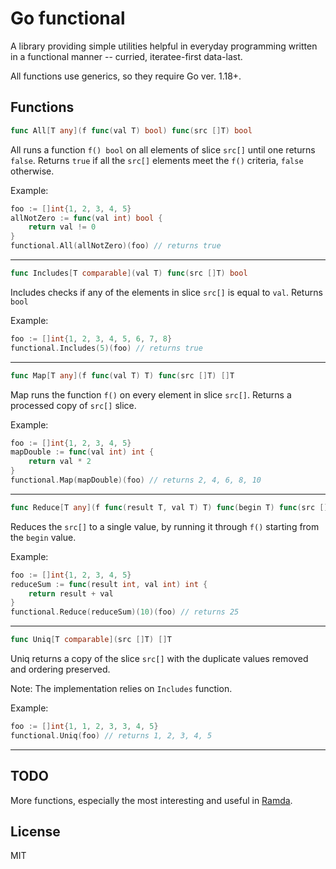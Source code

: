 # Go functional

A library providing simple utilities helpful in everyday programming written
in a functional manner -- curried, iteratee-first data-last.

All functions use generics, so they require Go ver. 1.18+.

## Functions

```go
func All[T any](f func(val T) bool) func(src []T) bool
```

All runs a function `f() bool` on all elements of slice `src[]` until one
returns `false`. Returns `true` if all the `src[]` elements meet the `f()`
criteria, `false` otherwise.

Example:

```go
foo := []int{1, 2, 3, 4, 5}
allNotZero := func(val int) bool {
    return val != 0
}
functional.All(allNotZero)(foo) // returns true
```

---

```go
func Includes[T comparable](val T) func(src []T) bool
```
Includes checks if any of the elements in slice `src[]` is equal to `val`.
Returns `bool`

Example:
```go
foo := []int{1, 2, 3, 4, 5, 6, 7, 8}
functional.Includes(5)(foo) // returns true
```

---


```go
func Map[T any](f func(val T) T) func(src []T) []T
```
Map runs the function `f()` on every element in slice `src[]`. Returns a
processed copy of `src[]` slice.

Example:
```go
foo := []int{1, 2, 3, 4, 5}
mapDouble := func(val int) int {
    return val * 2
}
functional.Map(mapDouble)(foo) // returns 2, 4, 6, 8, 10
```

---

```go
func Reduce[T any](f func(result T, val T) T) func(begin T) func(src []T) T
```

Reduces the `src[]` to a single value, by running it through `f()` starting
from the `begin` value.

Example:
```go
foo := []int{1, 2, 3, 4, 5}
reduceSum := func(result int, val int) int {
    return result + val
}
functional.Reduce(reduceSum)(10)(foo) // returns 25
```

---

```go
func Uniq[T comparable](src []T) []T
```

Uniq returns a copy of the slice `src[]` with the duplicate values removed and ordering preserved.

Note: The implementation relies on `Includes` function.

Example:

```go
foo := []int{1, 1, 2, 3, 3, 4, 5}
functional.Uniq(foo) // returns 1, 2, 3, 4, 5
```

---

## TODO

More functions, especially the most interesting and useful in [Ramda](https://ramdajs.com/).

## License
MIT